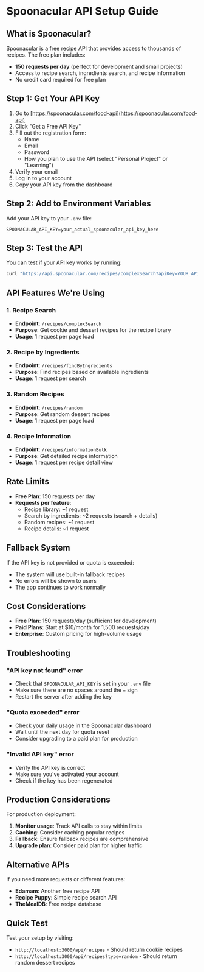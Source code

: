 # Spoonacular API Setup Guide

## What is Spoonacular?

Spoonacular is a free recipe API that provides access to thousands of recipes. The free plan includes:
- **150 requests per day** (perfect for development and small projects)
- Access to recipe search, ingredients search, and recipe information
- No credit card required for free plan

## Step 1: Get Your API Key

1. Go to [https://spoonacular.com/food-api](https://spoonacular.com/food-api)
2. Click "Get a Free API Key"
3. Fill out the registration form:
   - Name
   - Email
   - Password
   - How you plan to use the API (select "Personal Project" or "Learning")
4. Verify your email
5. Log in to your account
6. Copy your API key from the dashboard

## Step 2: Add to Environment Variables

Add your API key to your `.env` file:

```env
SPOONACULAR_API_KEY=your_actual_spoonacular_api_key_here
```

## Step 3: Test the API

You can test if your API key works by running:

```bash
curl "https://api.spoonacular.com/recipes/complexSearch?apiKey=YOUR_API_KEY&query=cookie&number=1"
```

## API Features We're Using

### 1. Recipe Search
- **Endpoint**: `/recipes/complexSearch`
- **Purpose**: Get cookie and dessert recipes for the recipe library
- **Usage**: 1 request per page load

### 2. Recipe by Ingredients
- **Endpoint**: `/recipes/findByIngredients`
- **Purpose**: Find recipes based on available ingredients
- **Usage**: 1 request per search

### 3. Random Recipes
- **Endpoint**: `/recipes/random`
- **Purpose**: Get random dessert recipes
- **Usage**: 1 request per page load

### 4. Recipe Information
- **Endpoint**: `/recipes/informationBulk`
- **Purpose**: Get detailed recipe information
- **Usage**: 1 request per recipe detail view

## Rate Limits

- **Free Plan**: 150 requests per day
- **Requests per feature**:
  - Recipe library: ~1 request
  - Search by ingredients: ~2 requests (search + details)
  - Random recipes: ~1 request
  - Recipe details: ~1 request

## Fallback System

If the API key is not provided or quota is exceeded:
- The system will use built-in fallback recipes
- No errors will be shown to users
- The app continues to work normally

## Cost Considerations

- **Free Plan**: 150 requests/day (sufficient for development)
- **Paid Plans**: Start at $10/month for 1,500 requests/day
- **Enterprise**: Custom pricing for high-volume usage

## Troubleshooting

### "API key not found" error
- Check that `SPOONACULAR_API_KEY` is set in your `.env` file
- Make sure there are no spaces around the `=` sign
- Restart the server after adding the key

### "Quota exceeded" error
- Check your daily usage in the Spoonacular dashboard
- Wait until the next day for quota reset
- Consider upgrading to a paid plan for production

### "Invalid API key" error
- Verify the API key is correct
- Make sure you've activated your account
- Check if the key has been regenerated

## Production Considerations

For production deployment:
1. **Monitor usage**: Track API calls to stay within limits
2. **Caching**: Consider caching popular recipes
3. **Fallback**: Ensure fallback recipes are comprehensive
4. **Upgrade plan**: Consider paid plan for higher traffic

## Alternative APIs

If you need more requests or different features:
- **Edamam**: Another free recipe API
- **Recipe Puppy**: Simple recipe search API
- **TheMealDB**: Free recipe database

## Quick Test

Test your setup by visiting:
- `http://localhost:3000/api/recipes` - Should return cookie recipes
- `http://localhost:3000/api/recipes?type=random` - Should return random dessert recipes 